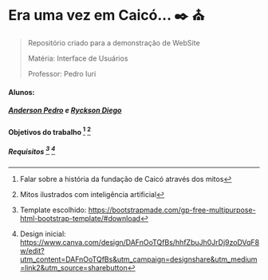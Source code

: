 # **Era uma vez em Caicó... :black_nib: :church:**
>Repositório criado para a demonstração de WebSite
>
>Matéria: Interface de Usuários
>
>Professor: Pedro Iuri
#### Alunos:
##### [Anderson Pedro](http://lattes.cnpq.br/5480090750325383) e [Ryckson Diego]( http://lattes.cnpq.br/9962994617885089)

#### Objetivos do trabalho [^1] [^2]
[^1]: Falar sobre a história da fundação de Caicó através dos mitos

[^2]: Mitos ilustrados com inteligência artificial

##### Requisitos [^4] [^5]
[^4]: Template escolhido: https://bootstrapmade.com/gp-free-multipurpose-html-bootstrap-template/#download
[^5]: Design inicial: https://www.canva.com/design/DAFnOoTQfBs/hhfZbuJh0JrDj9zoDVqF8w/edit?utm_content=DAFnOoTQfBs&utm_campaign=designshare&utm_medium=link2&utm_source=sharebutton
